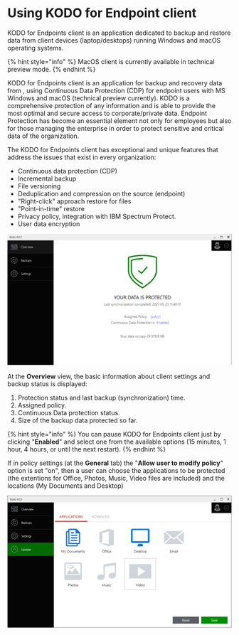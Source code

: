 # Using KODO for Endpoint client





KODO for Endpoints client is an application dedicated to backup and restore data from client devices \(laptop/desktops\) running Windows and macOS operating systems.

{% hint style="info" %}
MacOS client is currently available in technical preview mode.
{% endhint %}

KODO for Endpoints client is an application for backup and recovery data from , using Continuous Data Protection \(CDP\) for endpoint users with MS Windows and macOS \(technical preview currently\). KODO is a comprehensive protection of any information and is able to provide the most optimal and secure access to corporate/private data. Endpoint Protection has become an essential element not only for employees but also for those managing the enterprise in order to protect sensitive and critical data of the organization. 

The KODO for Endpoints client has exceptional and unique features that address the issues that exist in every organization:

* Continuous data protection \(CDP\) 
* Incremental backup
* File versioning 
* Deduplication and compression on the source \(endpoint\)
* "Right-click" approach restore for files
* "Point-in-time" restore
* Privacy policy, integration with IBM Spectrum Protect.
* User data encryption 

![](../../.gitbook/assets/clientoverwiew.PNG)

At the **Overview** view, the basic information about client settings and backup status is displayed:

1. Protection status and last backup \(synchronization\) time.
2. Assigned policy.
3. Continuous Data protection status.
4. Size of the backup data protected so far. 

{% hint style="info" %}
You can pause KODO for Endpoints client just by clicking "**Enabled**" and select one from the available options \(15 minutes, 1 hour, 4 hours, or until the next restart\).
{% endhint %}

If in  policy settings \(at the **General** tab\) the "**Allow user to modify policy**" option is set  "on", then a user can choose the applications to be protected \(the extentions for Office, Photos, Music, Video files are included\) and the locations \(My Documents and Desktop\)





![](../../.gitbook/assets/image%20%2857%29.png)



